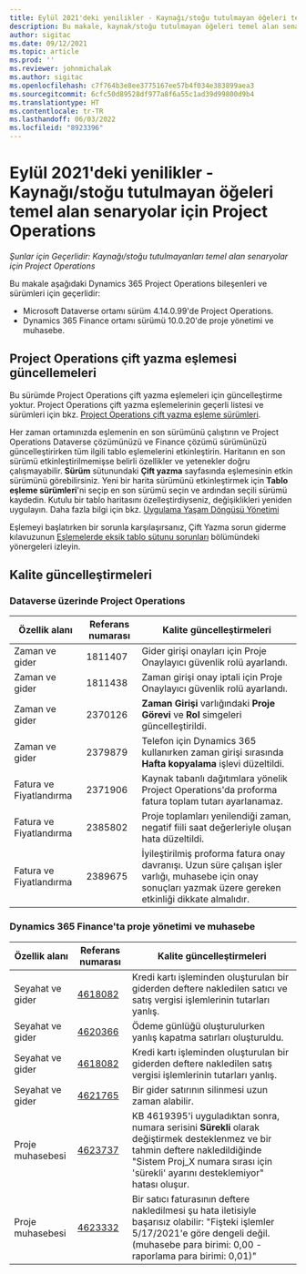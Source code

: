 ```yaml
---
title: Eylül 2021'deki yenilikler - Kaynağı/stoğu tutulmayan öğeleri temel alan senaryolar için Project Operations
description: Bu makale, kaynak/stoğu tutulmayan öğeleri temel alan senaryolar için Project Operations Eylül 2021 sürümünde yer alan kalite güncelleştirmeleri hakkında bilgi sağlar.
author: sigitac
ms.date: 09/12/2021
ms.topic: article
ms.prod: ''
ms.reviewer: johnmichalak
ms.author: sigitac
ms.openlocfilehash: c7f764b3e8ee3775167ee57b4f034e383899aea3
ms.sourcegitcommit: 6cfc50d89528df977a8f6a55c1ad39d99800d9b4
ms.translationtype: HT
ms.contentlocale: tr-TR
ms.lasthandoff: 06/03/2022
ms.locfileid: "8923396"
---
```

# <a name="whats-new-september-2021---project-operations-for-resourcenon-stocked-based-scenarios"></a>Eylül 2021'deki yenilikler - Kaynağı/stoğu tutulmayan öğeleri temel alan senaryolar için Project Operations

*Şunlar için Geçerlidir: Kaynağı/stoğu tutulmayanları temel alan senaryolar için Project Operations*

Bu makale aşağıdaki Dynamics 365 Project Operations bileşenleri ve sürümleri için geçerlidir:

   - Microsoft Dataverse ortamı sürüm 4.14.0.99'de Project Operations.
   - Dynamics 365 Finance ortamı sürümü 10.0.20'de proje yönetimi ve muhasebe.

## <a name="project-operations-dual-write-maps-updates"></a>Project Operations çift yazma eşlemesi güncellemeleri

Bu sürümde Project Operations çift yazma eşlemeleri için güncelleştirme yoktur. Project Operations çift yazma eşlemelerinin geçerli listesi ve sürümleri için bkz. [Project Operations çift yazma eşleme sürümleri](../environment/resource-dual-write-maps.md).

Her zaman ortamınızda eşlemenin en son sürümünü çalıştırın ve Project Operations Dataverse çözümünüzü ve Finance çözümü sürümünüzü güncelleştirirken tüm ilgili tablo eşlemelerini etkinleştirin. Haritanın en son sürümü etkinleştirilmemişse belirli özellikler ve yetenekler doğru çalışmayabilir. **Sürüm** sütunundaki **Çift yazma** sayfasında eşlemesinin etkin sürümünü görebilirsiniz. Yeni bir harita sürümünü etkinleştirmek için **Tablo eşleme sürümleri**'ni seçip en son sürümü seçin ve ardından seçili sürümü kaydedin. Kutulu bir tablo haritasını özelleştirdiyseniz, değişiklikleri yeniden uygulayın. Daha fazla bilgi için bkz. [Uygulama Yaşam Döngüsü Yönetimi](/dynamics365/fin-ops-core/dev-itpro/data-entities/dual-write/app-lifecycle-management)

Eşlemeyi başlatırken bir sorunla karşılaşırsanız, Çift Yazma sorun giderme kılavuzunun [Eşlemelerde eksik tablo sütunu sorunları](/dynamics365/fin-ops-core/dev-itpro/data-entities/dual-write/dual-write-troubleshooting-finops-upgrades#missing-table-columns-issue-on-maps) bölümündeki yönergeleri izleyin.

## <a name="quality-updates"></a>Kalite güncelleştirmeleri

### <a name="project-operations-on-dataverse"></a>Dataverse üzerinde Project Operations

| **Özellik alanı** | **Referans numarası** | **Kalite güncelleştirmeleri** |
| --- | --- | --- |
| Zaman ve gider | 1811407 | Gider girişi onayları için Proje Onaylayıcı güvenlik rolü ayarlandı. |
| Zaman ve gider | 1811438 | Zaman girişi onay iptali için Proje Onaylayıcı güvenlik rolü ayarlandı. |
| Zaman ve gider | 2370126 | **Zaman Girişi** varlığındaki **Proje Görevi** ve **Rol** simgeleri güncelleştirildi. |
| Zaman ve gider | 2379879 | Telefon için Dynamics 365 kullanırken zaman girişi sırasında **Hafta kopyalama** işlevi düzeltildi. |
| Fatura ve Fiyatlandırma | 2371906 | Kaynak tabanlı dağıtımlara yönelik Project Operations'da proforma fatura toplam tutarı ayarlanamaz. |
| Fatura ve Fiyatlandırma | 2385802 | Proje toplamları yenilendiği zaman, negatif fiili saat değerleriyle oluşan hata düzeltildi. |
| Fatura ve Fiyatlandırma | 2389675 | İyileştirilmiş proforma fatura onay davranışı. Uzun süre çalışan işler varlığı, muhasebe için onay sonuçları yazmak üzere gereken etkinliği dikkate almalıdır. |

### <a name="project-management-and-accounting-in-dynamics-365-finance"></a>Dynamics 365 Finance'ta proje yönetimi ve muhasebe

| Özellik alanı | Referans numarası | Kalite güncelleştirmeleri |
| --- | --- | --- |
| Seyahat ve gider | [4618082](https://fix.lcs.dynamics.com/Issue/Details?kb=4618082&amp;bugId=583101&amp;dbType=3&amp;qc=9c85ac8ca1e5e9cd07fac9e9aa2cb0914724e28b86ad3339dacf7741f554c605) | Kredi kartı işleminden oluşturulan bir giderden deftere nakledilen satıcı ve satış vergisi işlemlerinin tutarları yanlış. |
| Seyahat ve gider | [4620366](https://fix.lcs.dynamics.com/Issue/Details?kb=4620366&amp;bugId=579485&amp;dbType=3&amp;qc=e864789bd95505ea624c537d585bf113c2de60b97c88439d44693dbd85aa8e92) | Ödeme günlüğü oluşturulurken yanlış kapatma satırları oluşturuldu. |
| Seyahat ve gider | [4618082](https://fix.lcs.dynamics.com/Issue/Details?kb=4618082&amp;bugId=583101&amp;dbType=3&amp;qc=9c85ac8ca1e5e9cd07fac9e9aa2cb0914724e28b86ad3339dacf7741f554c605) | Kredi kartı işleminden oluşturulan bir giderden deftere nakledilen satış vergisi işlemlerinin tutarları yanlış. |
| Seyahat ve gider | [4621765](https://fix.lcs.dynamics.com/Issue/Details?kb=4621765&amp;bugId=587306&amp;dbType=3&amp;qc=6fbfad0123d4e95eaf8d5a5a2f6c354577c991b7905c852ab02d1f94e728a876) | Bir gider satırının silinmesi uzun zaman alabilir. |
| Proje muhasebesi | [4623737](https://fix.lcs.dynamics.com/Issue/Details?kb=4623737&amp;bugId=598109&amp;dbType=3&amp;qc=4101fc5865201e21815299f2ff11ae46d5d5370510868df86c25ee09a8ca1a0c) | KB 4619395'i uyguladıktan sonra, numara serisini **Sürekli** olarak değiştirmek desteklenmez ve bir tahmin deftere nakledildiğinde "Sistem Proj_X numara sırası için 'sürekli' ayarını desteklemiyor" hatası oluşur. |
| Proje muhasebesi | [4623332](https://fix.lcs.dynamics.com/Issue/Details?kb=4623332&amp;bugId=586034&amp;dbType=3&amp;qc=2f64bb1977c4a9c9dd2ce9de7e72230b86eca14b6295c5bbfb614ea97ad81caf) | Bir satıcı faturasının deftere nakledilmesi şu hata iletisiyle başarısız olabilir: "Fişteki işlemler 5/17/2021'e göre dengeli değil. (muhasebe para birimi: 0,00 - raporlama para birimi: 0,01)" |
